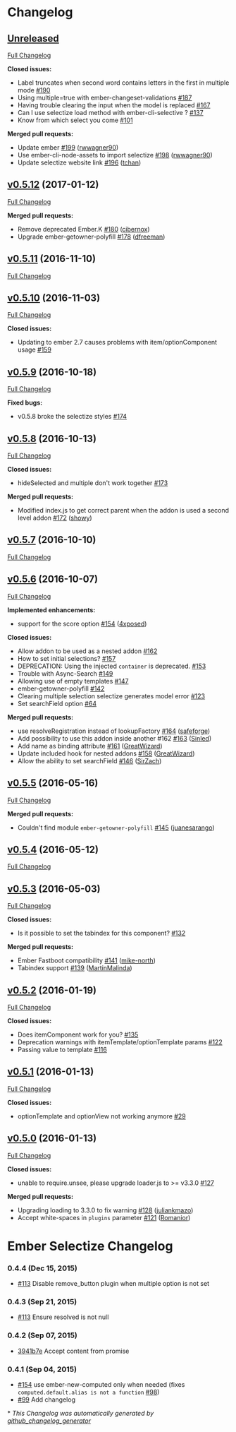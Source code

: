 # Changelog

## [Unreleased](https://github.com/miguelcobain/ember-cli-selectize/tree/HEAD)

[Full Changelog](https://github.com/miguelcobain/ember-cli-selectize/compare/v0.5.12...HEAD)

**Closed issues:**

- Label truncates when second word contains letters in the first in multiple mode [\#190](https://github.com/miguelcobain/ember-cli-selectize/issues/190)
- Using multiple=true with ember-changeset-validations [\#187](https://github.com/miguelcobain/ember-cli-selectize/issues/187)
- Having trouble clearing the input when the model is replaced [\#167](https://github.com/miguelcobain/ember-cli-selectize/issues/167)
- Can I use selectize load method with ember-cli-selective ? [\#137](https://github.com/miguelcobain/ember-cli-selectize/issues/137)
- Know from which select you come [\#101](https://github.com/miguelcobain/ember-cli-selectize/issues/101)

**Merged pull requests:**

- Update ember [\#199](https://github.com/miguelcobain/ember-cli-selectize/pull/199) ([rwwagner90](https://github.com/rwwagner90))
- Use ember-cli-node-assets to import selectize [\#198](https://github.com/miguelcobain/ember-cli-selectize/pull/198) ([rwwagner90](https://github.com/rwwagner90))
- Update selectize website link [\#196](https://github.com/miguelcobain/ember-cli-selectize/pull/196) ([tchan](https://github.com/tchan))

## [v0.5.12](https://github.com/miguelcobain/ember-cli-selectize/tree/v0.5.12) (2017-01-12)

[Full Changelog](https://github.com/miguelcobain/ember-cli-selectize/compare/v0.5.11...v0.5.12)

**Merged pull requests:**

- Remove deprecated Ember.K [\#180](https://github.com/miguelcobain/ember-cli-selectize/pull/180) ([cibernox](https://github.com/cibernox))
- Upgrade ember-getowner-polyfill [\#178](https://github.com/miguelcobain/ember-cli-selectize/pull/178) ([dfreeman](https://github.com/dfreeman))

## [v0.5.11](https://github.com/miguelcobain/ember-cli-selectize/tree/v0.5.11) (2016-11-10)

[Full Changelog](https://github.com/miguelcobain/ember-cli-selectize/compare/v0.5.10...v0.5.11)

## [v0.5.10](https://github.com/miguelcobain/ember-cli-selectize/tree/v0.5.10) (2016-11-03)

[Full Changelog](https://github.com/miguelcobain/ember-cli-selectize/compare/v0.5.9...v0.5.10)

**Closed issues:**

- Updating to ember 2.7 causes problems with item/optionComponent usage [\#159](https://github.com/miguelcobain/ember-cli-selectize/issues/159)

## [v0.5.9](https://github.com/miguelcobain/ember-cli-selectize/tree/v0.5.9) (2016-10-18)

[Full Changelog](https://github.com/miguelcobain/ember-cli-selectize/compare/v0.5.8...v0.5.9)

**Fixed bugs:**

- v0.5.8 broke the selectize styles [\#174](https://github.com/miguelcobain/ember-cli-selectize/issues/174)

## [v0.5.8](https://github.com/miguelcobain/ember-cli-selectize/tree/v0.5.8) (2016-10-13)

[Full Changelog](https://github.com/miguelcobain/ember-cli-selectize/compare/v0.5.7...v0.5.8)

**Closed issues:**

- hideSelected and multiple don't work together [\#173](https://github.com/miguelcobain/ember-cli-selectize/issues/173)

**Merged pull requests:**

- Modified index.js to get correct parent when the addon is used a second level addon [\#172](https://github.com/miguelcobain/ember-cli-selectize/pull/172) ([showy](https://github.com/showy))

## [v0.5.7](https://github.com/miguelcobain/ember-cli-selectize/tree/v0.5.7) (2016-10-10)

[Full Changelog](https://github.com/miguelcobain/ember-cli-selectize/compare/v0.5.6...v0.5.7)

## [v0.5.6](https://github.com/miguelcobain/ember-cli-selectize/tree/v0.5.6) (2016-10-07)

[Full Changelog](https://github.com/miguelcobain/ember-cli-selectize/compare/v0.5.5...v0.5.6)

**Implemented enhancements:**

- support for the score option [\#154](https://github.com/miguelcobain/ember-cli-selectize/pull/154) ([4xposed](https://github.com/4xposed))

**Closed issues:**

- Allow addon to be used as a nested addon [\#162](https://github.com/miguelcobain/ember-cli-selectize/issues/162)
- How to set initial selections? [\#157](https://github.com/miguelcobain/ember-cli-selectize/issues/157)
- DEPRECATION: Using the injected `container` is deprecated. [\#153](https://github.com/miguelcobain/ember-cli-selectize/issues/153)
- Trouble with Async-Search [\#149](https://github.com/miguelcobain/ember-cli-selectize/issues/149)
- Allowing use of empty templates [\#147](https://github.com/miguelcobain/ember-cli-selectize/issues/147)
- ember-getowner-polyfill [\#142](https://github.com/miguelcobain/ember-cli-selectize/issues/142)
- Clearing multiple selection selectize generates model error [\#123](https://github.com/miguelcobain/ember-cli-selectize/issues/123)
- Set searchField option [\#64](https://github.com/miguelcobain/ember-cli-selectize/issues/64)

**Merged pull requests:**

- use resolveRegistration instead of lookupFactory [\#164](https://github.com/miguelcobain/ember-cli-selectize/pull/164) ([safeforge](https://github.com/safeforge))
- Add possibility to use this addon inside another \#162 [\#163](https://github.com/miguelcobain/ember-cli-selectize/pull/163) ([Sinled](https://github.com/Sinled))
- Add name as binding attribute [\#161](https://github.com/miguelcobain/ember-cli-selectize/pull/161) ([GreatWizard](https://github.com/GreatWizard))
- Update included hook for nested addons [\#158](https://github.com/miguelcobain/ember-cli-selectize/pull/158) ([GreatWizard](https://github.com/GreatWizard))
- Allow the ability to set searchField [\#146](https://github.com/miguelcobain/ember-cli-selectize/pull/146) ([SirZach](https://github.com/SirZach))

## [v0.5.5](https://github.com/miguelcobain/ember-cli-selectize/tree/v0.5.5) (2016-05-16)

[Full Changelog](https://github.com/miguelcobain/ember-cli-selectize/compare/v0.5.4...v0.5.5)

**Merged pull requests:**

- Couldn't find module `ember-getowner-polyfill`  [\#145](https://github.com/miguelcobain/ember-cli-selectize/pull/145) ([juanesarango](https://github.com/juanesarango))

## [v0.5.4](https://github.com/miguelcobain/ember-cli-selectize/tree/v0.5.4) (2016-05-12)

[Full Changelog](https://github.com/miguelcobain/ember-cli-selectize/compare/v0.5.3...v0.5.4)

## [v0.5.3](https://github.com/miguelcobain/ember-cli-selectize/tree/v0.5.3) (2016-05-03)

[Full Changelog](https://github.com/miguelcobain/ember-cli-selectize/compare/v0.5.2...v0.5.3)

**Closed issues:**

- Is it possible to set the tabindex for this component? [\#132](https://github.com/miguelcobain/ember-cli-selectize/issues/132)

**Merged pull requests:**

- Ember Fastboot compatibility [\#141](https://github.com/miguelcobain/ember-cli-selectize/pull/141) ([mike-north](https://github.com/mike-north))
- Tabindex support [\#139](https://github.com/miguelcobain/ember-cli-selectize/pull/139) ([MartinMalinda](https://github.com/MartinMalinda))

## [v0.5.2](https://github.com/miguelcobain/ember-cli-selectize/tree/v0.5.2) (2016-01-19)

[Full Changelog](https://github.com/miguelcobain/ember-cli-selectize/compare/v0.5.1...v0.5.2)

**Closed issues:**

- Does itemComponent work for you? [\#135](https://github.com/miguelcobain/ember-cli-selectize/issues/135)
- Deprecation warnings with itemTemplate/optionTemplate params [\#122](https://github.com/miguelcobain/ember-cli-selectize/issues/122)
- Passing value to template [\#116](https://github.com/miguelcobain/ember-cli-selectize/issues/116)

## [v0.5.1](https://github.com/miguelcobain/ember-cli-selectize/tree/v0.5.1) (2016-01-13)

[Full Changelog](https://github.com/miguelcobain/ember-cli-selectize/compare/v0.5.0...v0.5.1)

**Closed issues:**

- optionTemplate and optionView not working anymore [\#29](https://github.com/miguelcobain/ember-cli-selectize/issues/29)

## [v0.5.0](https://github.com/miguelcobain/ember-cli-selectize/tree/v0.5.0) (2016-01-13)

[Full Changelog](https://github.com/miguelcobain/ember-cli-selectize/compare/v0.4.4...v0.5.0)

**Closed issues:**

- unable to require.unsee, please upgrade loader.js to \>= v3.3.0 [\#127](https://github.com/miguelcobain/ember-cli-selectize/issues/127)

**Merged pull requests:**

- Upgrading loading to 3.3.0 to fix warning [\#128](https://github.com/miguelcobain/ember-cli-selectize/pull/128) ([juliankmazo](https://github.com/juliankmazo))
- Accept white-spaces in `plugins` parameter [\#121](https://github.com/miguelcobain/ember-cli-selectize/pull/121) ([Romanior](https://github.com/Romanior))

# Ember Selectize Changelog

### 0.4.4 (Dec 15, 2015)
- [#113](https://github.com/miguelcobain/ember-cli-selectize/pull/130) Disable remove_button plugin when multiple option is not set

### 0.4.3 (Sep 21, 2015)
- [#113](https://github.com/miguelcobain/ember-cli-selectize/pull/113) Ensure resolved is not null

### 0.4.2 (Sep 07, 2015)
- [3941b7e](https://github.com/miguelcobain/ember-cli-selectize/commit/3941b7e7d8b080b29ac1d5ccf819a4b6121f09db) Accept content from promise

### 0.4.1 (Sep 04, 2015)
- [#154](https://github.com/miguelcobain/ember-cli-selectize/pull/107) use ember-new-computed only when needed (fixes `computed.default.alias is not a function` [#98](https://github.com/miguelcobain/ember-cli-selectize/issues/98))
- [#99](https://github.com/miguelcobain/ember-cli-selectize/issues/99) Add changelog


\* *This Changelog was automatically generated by [github_changelog_generator](https://github.com/skywinder/Github-Changelog-Generator)*
